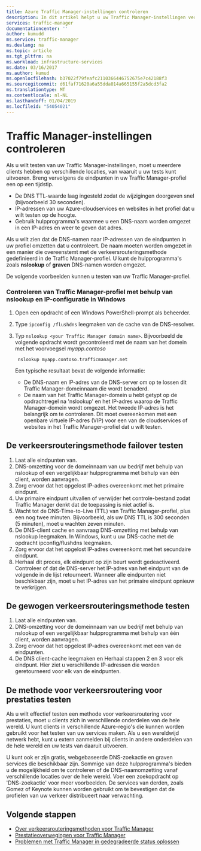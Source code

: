 ```yaml
---
title: Azure Traffic Manager-instellingen controleren
description: In dit artikel helpt u uw Traffic Manager-instellingen verifiëren.
services: traffic-manager
documentationcenter: ''
author: kumudd
ms.service: traffic-manager
ms.devlang: na
ms.topic: article
ms.tgt_pltfrm: na
ms.workload: infrastructure-services
ms.date: 03/16/2017
ms.author: kumud
ms.openlocfilehash: b37022f79feafc2110366446752675e7c42188f3
ms.sourcegitcommit: d61faf71620a6a55dda014a665155f2a5dcd3fa2
ms.translationtype: MT
ms.contentlocale: nl-NL
ms.lasthandoff: 01/04/2019
ms.locfileid: "54054021"
---
```

# <a name="verify-traffic-manager-settings"></a>Traffic Manager-instellingen controleren

Als u wilt testen van uw Traffic Manager-instellingen, moet u meerdere clients hebben op verschillende locaties, van waaruit u uw tests kunt uitvoeren. Breng vervolgens de eindpunten in uw Traffic Manager-profiel een op een tijdstip.

* De DNS TTL-waarde laag ingesteld zodat de wijzigingen doorgeven snel (bijvoorbeeld 30 seconden).
* IP-adressen van uw Azure-cloudservices en websites in het profiel dat u wilt testen op de hoogte.
* Gebruik hulpprogramma's waarmee u een DNS-naam worden omgezet in een IP-adres en weer te geven dat adres.

Als u wilt zien dat de DNS-namen naar IP-adressen van de eindpunten in uw profiel omzetten dat u controleert. De naam moeten worden omgezet in een manier die overeenstemt met de verkeersrouteringsmethode gedefinieerd in de Traffic Manager-profiel. U kunt de hulpprogramma's zoals **nslookup** of **graven** DNS-namen worden omgezet.

De volgende voorbeelden kunnen u testen van uw Traffic Manager-profiel.

### <a name="check-traffic-manager-profile-using-nslookup-and-ipconfig-in-windows"></a>Controleren van Traffic Manager-profiel met behulp van nslookup en IP-configuratie in Windows

1. Open een opdracht of een Windows PowerShell-prompt als beheerder.
2. Type `ipconfig /flushdns` leegmaken van de cache van de DNS-resolver.
3. Typ `nslookup <your Traffic Manager domain name>`. Bijvoorbeeld de volgende opdracht wordt gecontroleerd met de naam van het domein met het voorvoegsel *myapp.contoso*

        nslookup myapp.contoso.trafficmanager.net

    Een typische resultaat bevat de volgende informatie:

    + De DNS-naam en IP-adres van de DNS-server om op te lossen dit Traffic Manager-domeinnaam die wordt benaderd.
    + De naam van het Traffic Manager-domein u hebt getypt op de opdrachtregel na 'nslookup' en het IP-adres waarop de Traffic Manager-domein wordt omgezet. Het tweede IP-adres is het belangrijk om te controleren. Dit moet overeenkomen met een openbare virtuele IP-adres (VIP) voor een van de cloudservices of websites in het Traffic Manager-profiel dat u wilt testen.

## <a name="how-to-test-the-failover-traffic-routing-method"></a>De verkeersrouteringsmethode failover testen

1. Laat alle eindpunten van.
2. DNS-omzetting voor de domeinnaam van uw bedrijf met behulp van nslookup of een vergelijkbaar hulpprogramma met behulp van één client, worden aanvragen.
3. Zorg ervoor dat het opgelost IP-adres overeenkomt met het primaire eindpunt.
4. Uw primaire eindpunt uitvallen of verwijder het controle-bestand zodat Traffic Manager denkt dat de toepassing is niet actief is.
5. Wacht tot de DNS-Time-to-Live (TTL) van Traffic Manager-profiel, plus een nog twee minuten. Bijvoorbeeld, als uw DNS TTL is 300 seconden (5 minuten), moet u wachten zeven minuten.
6. De DNS-client cache en aanvraag DNS-omzetting met behulp van nslookup leegmaken. In Windows, kunt u uw DNS-cache met de opdracht ipconfig/flushdns leegmaken.
7. Zorg ervoor dat het opgelost IP-adres overeenkomt met het secundaire eindpunt.
8. Herhaal dit proces, elk eindpunt op zijn beurt wordt gedeactiveerd. Controleer of dat de DNS-server het IP-adres van het eindpunt van de volgende in de lijst retourneert. Wanneer alle eindpunten niet beschikbaar zijn, moet u het IP-adres van het primaire eindpunt opnieuw te verkrijgen.

## <a name="how-to-test-the-weighted-traffic-routing-method"></a>De gewogen verkeersrouteringsmethode testen

1. Laat alle eindpunten van.
2. DNS-omzetting voor de domeinnaam van uw bedrijf met behulp van nslookup of een vergelijkbaar hulpprogramma met behulp van één client, worden aanvragen.
3. Zorg ervoor dat het opgelost IP-adres overeenkomt met een van de eindpunten.
4. De DNS client-cache leegmaken en Herhaal stappen 2 en 3 voor elk eindpunt. Hier ziet u verschillende IP-adressen die worden geretourneerd voor elk van de eindpunten.

## <a name="how-to-test-the-performance-traffic-routing-method"></a>De methode voor verkeersroutering voor prestaties testen

Als u wilt effectief testen een methode voor verkeersroutering voor prestaties, moet u clients zich in verschillende onderdelen van de hele wereld. U kunt clients in verschillende Azure-regio's die kunnen worden gebruikt voor het testen van uw services maken. Als u een wereldwijd netwerk hebt, kunt u extern aanmelden bij clients in andere onderdelen van de hele wereld en uw tests van daaruit uitvoeren.

U kunt ook er zijn gratis, webgebaseerde DNS-zoekactie en graven services die beschikbaar zijn. Sommige van deze hulpprogramma's bieden u de mogelijkheid om te controleren of de DNS-naamomzetting vanaf verschillende locaties over de hele wereld. Voer een zoekopdracht op 'DNS-zoekactie' voor meer voorbeelden. De services van derden, zoals Gomez of Keynote kunnen worden gebruikt om te bevestigen dat de profielen van uw verkeer distribueert naar verwachting.

## <a name="next-steps"></a>Volgende stappen

* [Over verkeersrouteringsmethoden voor Traffic Manager](traffic-manager-routing-methods.md)
* [Prestatieoverwegingen voor Traffic Manager](traffic-manager-performance-considerations.md)
* [Problemen met Traffic Manager in gedegradeerde status oplossen](traffic-manager-troubleshooting-degraded.md)
